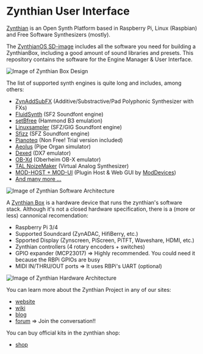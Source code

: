 # Zynthian User Interface

[Zynthian](http://zynthian.org) is an Open Synth Platform based in Raspberry Pi, Linux (Raspbian) and Free Software Synthesizers (mostly).

The [ZynthianOS SD-image](https://os.zynthian.org/zynthianos-last-stable.zip) includes all the software you need for building a ZynthianBox, including a good amount of sound libraries and presets. This repository contains the software for the Engine Manager & User Interface.

![Image of Zynthian Box Design](http://zynthian.org/img/github/zynthian_v4_alzado_planta_nomargin.png)

The list of supported synth engines is quite long and includes, among others:

+ [ZynAddSubFX](https://sourceforge.net/projects/zynaddsubfx/) (Additive/Substractive/Pad Polyphonic Synthesizer with FXs)
+ [FluidSynth](http://www.fluidsynth.org/) (SF2 Soundfont engine)
+ [setBfree](https://github.com/pantherb/setBfree) (Hammond B3 emulation)
+ [Linuxsampler](https://www.linuxsampler.org/) (SFZ/GIG Soundfont engine)
+ [Sfizz](https://sfz.tools/sfizz/) (SFZ Soundfont engine)
+ [Pianoteq](https://www.modartt.com/pianoteq) (Non Free! Trial version included)
+ [Aeolus](https://kokkinizita.linuxaudio.org/linuxaudio/aeolus/) (Pipe Organ simulator)
+ [Dexed](https://asb2m10.github.io/dexed/) (DX7 emulator)
+ [OB-Xd](https://www.discodsp.com/obxd/https://asb2m10.github.io/dexed/) (Oberheim OB-X emulator)
+ [TAL NoizeMaker](https://tal-software.com/products/tal-noisemaker) (Virtual Analog Synthesizer)
+ [MOD-HOST + MOD-UI](https://github.com/moddevices) (Plugin Host & Web GUI by [ModDevices](http://moddevices.com))
+ [And many more ...](http://wiki.zynthian.org/index.php/Zynthian_Supported_Synth_Engines)

![Image of Zynthian Software Architecture](http://zynthian.org/img/github/sourcecode_scheme.png)

A [Zynthian Box](https://wiki.zynthian.org/index.php/Zynthian_Wiki_Home) is a hardware device that runs the zynthian's software stack. Although it's not a closed hardware specification, there is a (more or less) cannonical recomendation:

+ Raspberry Pi 3/4
+ Supported Soundcard (ZynADAC, HifiBerry, etc.)
+ Spported Display (Zynscreen, PiScreen, PiTFT, Waveshare, HDMI, etc.)
+ Zynthian controllers (4 rotary encoders + switches)
+ GPIO expander (MCP23017) => Highly recommended. You could need it because the RBPi GPIOs are busy
+ MIDI IN/THRU/OUT ports => It uses RBPi's UART (optional)

![Image of Zynthian Hardware Architecture](http://zynthian.org/img/github/zynthian_hardware_scheme_v4.png)

You can learn more about the Zynthian Project in any of our sites: 

+ [website](https://zynthian.org)
+ [wiki](https://wiki.zynthian.org)
+ [blog](https://blog.zynthian.org)
+ [forum](https://discourse.zynthian.org) => Join the conversation!!

You can buy official kits in the zynthian shop:

+ [shop](https://shop.zynthian.org)
